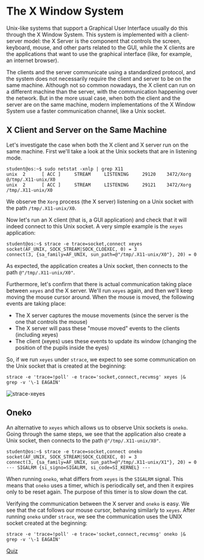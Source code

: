 # The X Window System

Unix-like systems that support a Graphical User Interface usually do this through the X Window System.
This system is implemented with a client-server model: the X Server is the component that controls the screen, keyboard, mouse, and other parts related to the GUI, while the X clients are the applications that want to use the graphical interface (like, for example, an internet browser).

The clients and the server communicate using a standardized protocol, and the system does not necessarily require the client and server to be on the same machine.
Although not so common nowadays, the X client can run on a different machine than the server, with the communication happening over the network.
But in the more usual case, when both the client and the server are on the same machine, modern implementations of the X Window System use a faster communication channel, like a Unix socket.

## X Client and Server on the Same Machine

Let's investigate the case when both the X client and X server run on the same machine.
First we'll take a look at the Unix sockets that are in listening mode.

```console
student@os:~$ sudo netstat -xnlp | grep X11
unix  2      [ ACC ]     STREAM     LISTENING     29120    3472/Xorg            @/tmp/.X11-unix/X0
unix  2      [ ACC ]     STREAM     LISTENING     29121    3472/Xorg            /tmp/.X11-unix/X0
```

We observe the `Xorg` process (the X server) listening on a Unix socket with the path `/tmp/.X11-unix/X0`.

Now let's run an X client (that is, a GUI application) and check that it will indeed connect to this Unix socket.
A very simple example is the `xeyes` application:

```console
student@os:~$ strace -e trace=socket,connect xeyes
socket(AF_UNIX, SOCK_STREAM|SOCK_CLOEXEC, 0) = 3
connect(3, {sa_family=AF_UNIX, sun_path=@"/tmp/.X11-unix/X0"}, 20) = 0
```

As expected, the application creates a Unix socket, then connects to the path `@"/tmp/.X11-unix/X0"`.

Furthermore, let's confirm that there is actual communication taking place between `xeyes` and the X server.
We'll run `xeyes` again, and then we'll keep moving the mouse cursor around.
When the mouse is moved, the following events are taking place:

- The X server captures the mouse movements (since the server is the one that controls the mouse)
- The X server will pass these "mouse moved" events to the clients (including xeyes)
- The client (xeyes) uses these events to update its window (changing the position of the pupils inside the eyes)

So, if we run `xeyes` under `strace`, we expect to see some communication on the Unix socket that is created at the beginning:

```console
strace -e 'trace=!poll' -e trace='socket,connect,recvmsg' xeyes |& grep -v '\-1 EAGAIN'
```

![strace-xeyes](../media/strace_xeyes.gif)

## Oneko

An alternative to `xeyes` which allows us to observe Unix sockets is `oneko`.
Going through the same steps, we see that the application also create a Unix socket, then connects to the path `@"/tmp/.X11-unix/X0"`.

```console
student@os:~$ strace -e trace=socket,connect oneko
socket(AF_UNIX, SOCK_STREAM|SOCK_CLOEXEC, 0) = 3
connect(3, {sa_family=AF_UNIX, sun_path=@"/tmp/.X11-unix/X1"}, 20) = 0
--- SIGALRM {si_signo=SIGALRM, si_code=SI_KERNEL} ---
```

When running `oneko`, what differs from `xeyes` is the `SIGALRM` signal.
This means that `oneko` uses a timer, which is periodically set, and then it expires only to be reset again.
The purpose of this timer is to slow down the cat.

Verifying the communication between the X server and `oneko` is easy.
We see that the cat follows our mouse cursor, behaving similarly to `xeyes`.
After running `oneko` under `strace`, we see the communication uses the UNIX socket created at the beginning:

```console
strace -e 'trace=!poll' -e trace='socket,connect,recvmsg' oneko |& grep -v '\-1 EAGAIN'
```

[Quiz](../drills/questions/timer.md)

